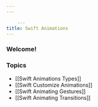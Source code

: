 ```yaml
---
---

    ---
title: Swift Animations
---
```


### Welcome!

### Topics

- [[Swift Animations Types]]
- [[Swift Customize Animations]]
- [[Swift Animating Gestures]]
- [[Swift Animating Transitions]]
